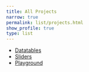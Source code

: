 ```yaml
---
title: All Projects
narrow: true
permalink: list/projects.html
show_profile: true
type: list
---
```

<!-- 
{% for project in site.projects %}
- [{{ project.title }}]({{ site.baseurl }}{{ project.url }})
{% endfor %} -->


<ul>
    <li><a href="/code/datatables/">Datatables</a></li>
    <li><a href="/code/sliders/">Sliders</a></li>
    <li><a href="/code/playground/">Playground</a></li>
</ul>